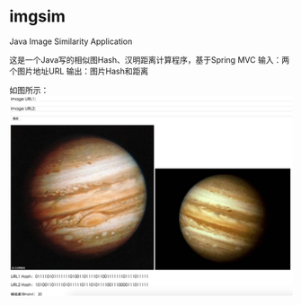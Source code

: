 # imgsim
Java Image Similarity Application

这是一个Java写的相似图Hash、汉明距离计算程序，基于Spring MVC
输入：两个图片地址URL
输出：图片Hash和距离

如图所示：
![img](img.png)
